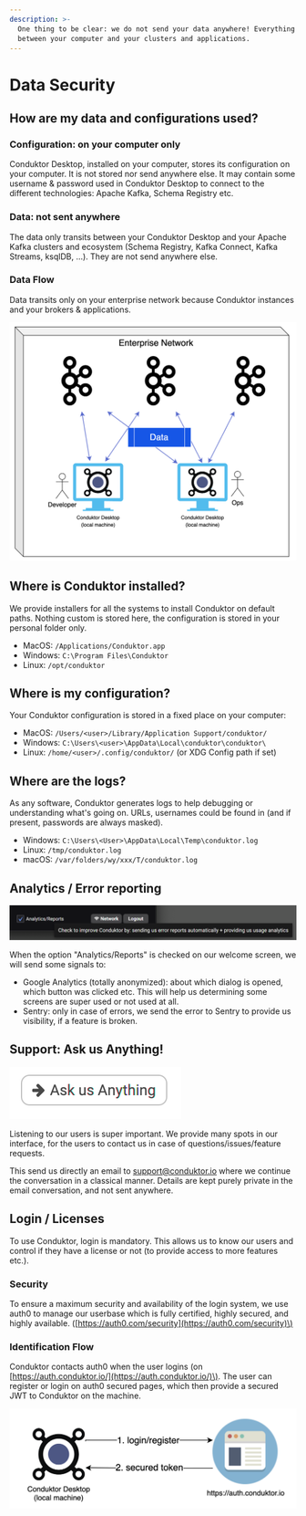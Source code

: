 ```yaml
---
description: >-
  One thing to be clear: we do not send your data anywhere! Everything stays
  between your computer and your clusters and applications.
---
```


# Data Security

## How are my data and configurations used?

### Configuration: on your computer only

Conduktor Desktop, installed on your computer, stores its configuration on your computer. It is not stored nor send anywhere else. It may contain some username & password used in Conduktor Desktop to connect to the different technologies: Apache Kafka, Schema Registry etc.

### Data: not sent anywhere

The data only transits between your Conduktor Desktop and your Apache Kafka clusters and ecosystem \(Schema Registry, Kafka Connect, Kafka Streams, ksqlDB, ...\). They are not send anywhere else.

### Data Flow

Data transits only on your enterprise network because Conduktor instances and your brokers & applications.

![](../.gitbook/assets/screenshot-2021-02-15-at-11.41.49.png)

## Where is Conduktor installed?

We provide installers for all the systems to install Conduktor on default paths. Nothing custom is stored here, the configuration is stored in your personal folder only.

* MacOS: `/Applications/Conduktor.app`
* Windows: `C:\Program Files\Conduktor`
* Linux: `/opt/conduktor`

## Where is my configuration?

Your Conduktor configuration is stored in a fixed place on your computer:

* MacOS: `/Users/<user>/Library/Application Support/conduktor/`
* Windows: `C:\Users\<user>\AppData\Local\conduktor\conduktor\`
* Linux: `/home/<user>/.config/conduktor/` \(or XDG Config path if set\)

## Where are the logs?

As any software, Conduktor generates logs to help debugging or understanding what's going on. URLs, usernames could be found in \(and if present, passwords are always masked\).

* Windows: `C:\Users\<User>\AppData\Local\Temp\conduktor.log`
* Linux: `/tmp/conduktor.log`
* macOS: `/var/folders/wy/xxx/T/conduktor.log`

## Analytics / Error reporting

![Check the option on our welcome screen to help us :\)](../.gitbook/assets/screenshot-2021-02-15-at-10.59.49.png)

When the option "Analytics/Reports" is checked on our welcome screen, we will send some signals to:

* Google Analytics \(totally anonymized\): about which dialog is opened, which button was clicked etc. This will help us determining some screens are super used or not used at all.
* Sentry: only in case of errors, we send the error to Sentry to provide us visibility, if a feature is broken.

## Support: Ask us Anything!

![We are here to help us!](../.gitbook/assets/screenshot-2021-02-15-at-11.30.03.png)

Listening to our users is super important. We provide many spots in our interface, for the users  to contact us in case of questions/issues/feature requests.

This send us directly an email to support@conduktor.io where we continue the conversation in a classical manner. Details are kept purely private in the email conversation, and not sent anywhere.

## Login / Licenses

To use Conduktor, login is mandatory. This allows us to know our users and control if they have a license or not \(to provide access to more features etc.\).

### Security

To ensure a maximum security and availability of the login system, we use auth0 to manage our userbase which is fully certified, highly secured, and highly available. \([https://auth0.com/security](https://auth0.com/security)\)

### Identification Flow

Conduktor contacts auth0 when the user logins \(on [https://auth.conduktor.io/](https://auth.conduktor.io/)\). The user can register or login on auth0 secured pages, which then provide a secured JWT to Conduktor on the machine.

![](../.gitbook/assets/screenshot-2021-02-15-at-11.26.03.png)



